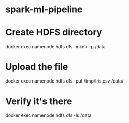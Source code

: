# spark-ml-pipeline

# Create HDFS directory
docker exec namenode hdfs dfs -mkdir -p /data

# Upload the file
docker exec namenode hdfs dfs -put /tmp/Iris.csv /data/

# Verify it's there
docker exec namenode hdfs dfs -ls /data
